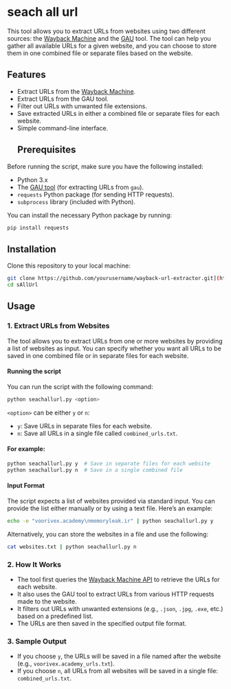 # seach all url
This tool allows you to extract URLs from websites using two different sources: the [Wayback Machine](https://web.archive.org/) and the [GAU](https://github.com/lc/gau) tool. The tool can help you gather all available URLs for a given website, and you can choose to store them in one combined file or separate files based on the website.
## Features

- Extract URLs from the [Wayback Machine](https://web.archive.org/).
- Extract URLs from the GAU tool.
- Filter out URLs with unwanted file extensions.
- Save extracted URLs in either a combined file or separate files for each website.
- Simple command-line interface.
  ## Prerequisites

Before running the script, make sure you have the following installed:

- Python 3.x
- The [GAU tool](https://github.com/lc/gau) (for extracting URLs from `gau`).
- `requests` Python package (for sending HTTP requests).
- `subprocess` library (included with Python).

You can install the necessary Python package by running:

```bash
pip install requests
```
## Installation
Clone this repository to your local machine:
```bash
git clone https://github.com/yourusername/wayback-url-extractor.git](https://github.com/mohammaddalieft/sAllUrl.git
cd sAllUrl
```

## Usage
### 1. Extract URLs from Websites

The tool allows you to extract URLs from one or more websites by providing a list of websites as input. You can specify whether you want all URLs to be saved in one combined file or in separate files for each website.
#### Running the script
You can run the script with the following command:
```bash
python seachallurl.py <option>

```
`<option>` can be either `y` or `n`:

- `y`: Save URLs in separate files for each website.
- `n`: Save all URLs in a single file called `combined_urls.txt`.
#### For example:
```bash
python seachallurl.py y  # Save in separate files for each website
python seachallurl.py n  # Save in a single combined file

```
#### Input Format
The script expects a list of websites provided via standard input. You can provide the list either manually or by using a text file. Here’s an example:
```bash
echo -e "voorivex.academy\nmemoryleak.ir" | python seachallurl.py y

```
Alternatively, you can store the websites in a file and use the following:
```bash
cat websites.txt | python seachallurl.py n

```
### 2. How It Works

- The tool first queries the [Wayback Machine API](https://web.archive.org/) to retrieve the URLs for each website.
- It also uses the GAU tool to extract URLs from various HTTP requests made to the website.
- It filters out URLs with unwanted extensions (e.g., `.json`, `.jpg`, `.exe`, etc.) based on a predefined list.
- The URLs are then saved in the specified output file format.

### 3. Sample Output

- If you choose `y`, the URLs will be saved in a file named after the website (e.g., `voorivex.academy_urls.txt`).
- If you choose `n`, all URLs from all websites will be saved in a single file: `combined_urls.txt`.

